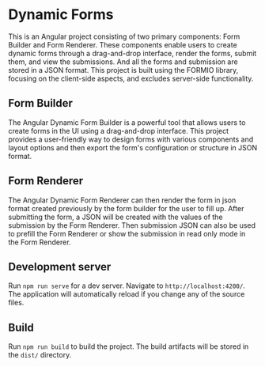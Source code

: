 # Dynamic Forms

This is an Angular project consisting of two primary components: Form Builder and Form Renderer. These components enable users to create dynamic forms through a drag-and-drop interface, render the forms, submit them, and view the submissions. And all the forms and submission are stored in a JSON format. This project is built using the FORMIO library, focusing on the client-side aspects, and excludes server-side functionality.



## Form Builder

The Angular Dynamic Form Builder is a powerful tool that allows users to create forms in the UI using a drag-and-drop interface. This project provides a user-friendly way to design forms with various components and layout options and then export the form's configuration or structure in JSON format.



## Form Renderer

The Angular Dynamic Form Renderer can then render the form in json format created previously by the form
builder for the user to fill up. After submitting the form, a JSON will be created with the values of the submission by the Form Renderer. Then submission JSON can also be used to prefill the Form Renderer or show the submission in read only mode in the Form Renderer.





## Development server

Run `npm run serve` for a dev server. Navigate to `http://localhost:4200/`. The application will automatically reload if you change any of the source files.

## Build

Run `npm run build` to build the project. The build artifacts will be stored in the `dist/` directory.

